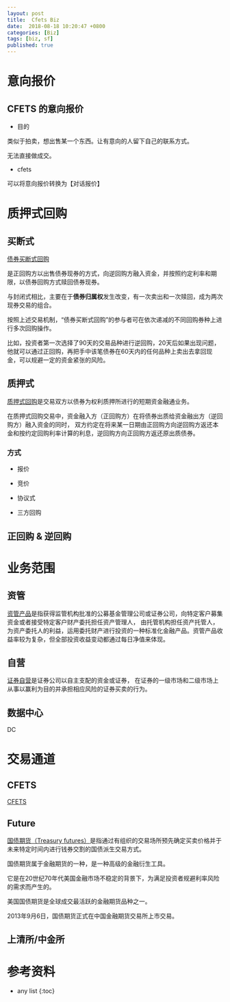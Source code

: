 ```yaml
---
layout: post
title:  Cfets Biz 
date:  2018-08-18 10:20:47 +0800
categories: [Biz]
tags: [biz, sf]
published: true
---
```


# 意向报价

## CFETS 的意向报价

- 目的

类似于拍卖，想出售某一个东西。让有意向的人留下自己的联系方式。

无法直接做成交。

- cfets

可以将意向报价转换为【对话报价】

# 质押式回购

## 买断式

[债券买断式回购](http://wiki.mbalib.com/wiki/%E4%B9%B0%E6%96%AD%E5%BC%8F%E5%9B%9E%E8%B4%AD)

是正回购方以出售债券现券的方式，向逆回购方融入资金，并按照约定利率和期限，以债券回购方式赎回债券现券。

与封闭式相比，主要在于**债券归属权**发生改变，有一次卖出和一次赎回，成为两次现券交易的组合。

按照上述交易机制，“债券买断式回购”的参与者可在依次递减的不同回购券种上进行多次回购操作。

比如，投资者第一次选择了90天的交易品种进行逆回购，20天后如果出现问题，他就可以通过正回购，再把手中该笔债券在60天内的任何品种上卖出去拿回现金，可以规避一定的资金紧张的风险。

## 质押式

[质押式回购](http://wiki.mbalib.com/wiki/%E8%B4%A8%E6%8A%BC%E5%BC%8F%E5%9B%9E%E8%B4%AD)是交易双方以债券为权利质押所进行的短期资金融通业务。

在质押式回购交易中，资金融入方（正回购方）在将债券出质给资金融出方（逆回购方）融入资金的同时，
双方约定在将来某一日期由正回购方向逆回购方返还本金和按约定回购利率计算的利息，逆回购方向正回购方返还原出质债券。


### 方式

- 报价

- 竞价

- 协议式

- 三方回购

## 正回购 & 逆回购

# 业务范围

## 资管

[资管产品](http://wiki.mbalib.com/wiki/%E8%B5%84%E7%AE%A1%E4%BA%A7%E5%93%81)是指获得监管机构批准的公募基金管理公司或证券公司，向特定客户募集资金或者接受特定客户财产委托担任资产管理人，
由托管机构担任资产托管人，为资产委托人的利益，运用委托财产进行投资的一种标准化金融产品。资管产品收益率较为复杂，但全部投资收益变动都通过每日净值来体现。 

## 自营

[证券自营](http://wiki.mbalib.com/wiki/%E8%AF%81%E5%88%B8%E8%87%AA%E8%90%A5)是证券公司以自主支配的资金或证券，
在证券的一级市场和二级市场上从事以赢利为目的并承担相应风险的证券买卖的行为。

## 数据中心

DC

# 交易通道

## CFETS

[CFETS](http://www.chinamoney.com.cn/chinese/index.html)

## Future

[国债期货（Treasury futures）]()是指通过有组织的交易场所预先确定买卖价格并于未来特定时间内进行钱券交割的国债派生交易方式。

国债期货属于金融期货的一种，是一种高级的金融衍生工具。

它是在20世纪70年代美国金融市场不稳定的背景下，为满足投资者规避利率风险的需求而产生的。

美国国债期货是全球成交最活跃的金融期货品种之一。

2013年9月6日，国债期货正式在中国金融期货交易所上市交易。

## 上清所/中金所


# 参考资料

* any list
{:toc}
